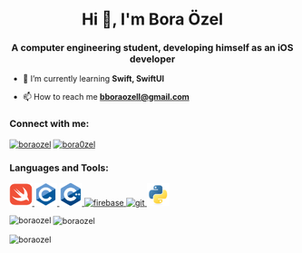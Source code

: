<h1 align="center">Hi 👋, I'm Bora Özel</h1>
<h3 align="center">A computer engineering student, developing himself as an iOS developer</h3>

- 🌱 I’m currently learning **Swift, SwiftUI**

- 📫 How to reach me **bboraozell@gmail.com**

<h3 align="left">Connect with me:</h3>
<p align="left">
<a href="https://linkedin.com/in/boraozel" target="blank"><img align="center" src="https://raw.githubusercontent.com/rahuldkjain/github-profile-readme-generator/master/src/images/icons/Social/linked-in-alt.svg" alt="boraozel" height="30" width="40" /></a>
<a href="https://instagram.com/bora0zel" target="blank"><img align="center" src="https://raw.githubusercontent.com/rahuldkjain/github-profile-readme-generator/master/src/images/icons/Social/instagram.svg" alt="bora0zel" height="30" width="40" /></a>
</p>

<h3 align="left">Languages and Tools:</h3>
<p align="left"> <a href="https://developer.apple.com/swift/" target="_blank" rel="noreferrer"> <img src="https://raw.githubusercontent.com/devicons/devicon/master/icons/swift/swift-original.svg" alt="swift" width="40" height="40"/> </a> <a href="https://www.cprogramming.com/" target="_blank" rel="noreferrer"> <img src="https://raw.githubusercontent.com/devicons/devicon/master/icons/c/c-original.svg" alt="c" width="40" height="40"/> </a> <a href="https://www.w3schools.com/cpp/" target="_blank" rel="noreferrer"> <img src="https://raw.githubusercontent.com/devicons/devicon/master/icons/cplusplus/cplusplus-original.svg" alt="cplusplus" width="40" height="40"/> </a> <a href="https://firebase.google.com/" target="_blank" rel="noreferrer"> <img src="https://www.vectorlogo.zone/logos/firebase/firebase-icon.svg" alt="firebase" width="40" height="40"/> </a> <a href="https://git-scm.com/" target="_blank" rel="noreferrer"> <img src="https://www.vectorlogo.zone/logos/git-scm/git-scm-icon.svg" alt="git" width="40" height="40"/> </a> <a href="https://www.python.org" target="_blank" rel="noreferrer"> <img src="https://raw.githubusercontent.com/devicons/devicon/master/icons/python/python-original.svg" alt="python" width="40" height="40"/> </a> </p>

<p><img align="left" src="https://github-readme-stats.vercel.app/api/top-langs?username=boraozel&show_icons=true&locale=en&layout=compact" alt="boraozel" /></p>

<p>&nbsp;<img align="center" src="https://github-readme-stats.vercel.app/api?username=boraozel&show_icons=true&locale=en" alt="boraozel" /></p>

<p><img align="center" src="https://github-readme-streak-stats.herokuapp.com/?user=boraozel&" alt="boraozel" /></p>


